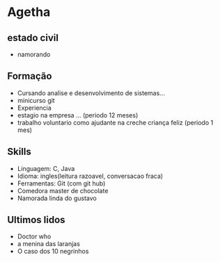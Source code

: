 # Agetha  

## estado civil
- namorando  

## Formação
- Cursando analise e desenvolvimento de sistemas...  
- minicurso git  
- Experiencia  
- estagio na empresa ... (periodo 12 meses)  
- trabalho voluntario como ajudante na creche criança feliz (periodo 1 mes)  

## Skills  
- Linguagem: C, Java  
- Idioma: ingles(leitura razoavel, conversacao fraca)  
- Ferramentas: Git (com git hub)  
- Comedora master de chocolate  
- Namorada linda do gustavo  

## Ultimos lidos  
- Doctor who
- a menina das laranjas  
- O caso dos 10 negrinhos   


